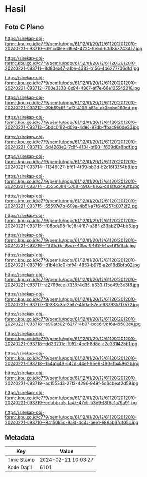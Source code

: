 # Hasil

## Foto C Plano

https://sirekap-obj-formc.kpu.go.id/c779/pemilu/pdpr/61/12/01/20/12/6112012012010-20240221-093710--d91cd0ee-d994-4724-9e5d-63d8b8243457.jpg

https://sirekap-obj-formc.kpu.go.id/c779/pemilu/pdpr/61/12/01/20/12/6112012012010-20240221-093711--8d83ea47-a1be-4382-b156-446277706dfd.jpg

https://sirekap-obj-formc.kpu.go.id/c779/pemilu/pdpr/61/12/01/20/12/6112012012010-20240221-093712--760e3838-8d94-4867-af7e-66e125542218.jpg

https://sirekap-obj-formc.kpu.go.id/c779/pemilu/pdpr/61/12/01/20/12/6112012012010-20240221-093712--09b59c5f-1ef9-4198-a51c-dc3ccbc989cd.jpg

https://sirekap-obj-formc.kpu.go.id/c779/pemilu/pdpr/61/12/01/20/12/6112012012010-20240221-093713--5bdc0f92-d09a-4de6-97db-ffbac960de33.jpg

https://sirekap-obj-formc.kpu.go.id/c779/pemilu/pdpr/61/12/01/20/12/6112012012010-20240221-093713--6d4268e3-7c8f-4134-bf90-1f639d0a8bdf.jpg

https://sirekap-obj-formc.kpu.go.id/c779/pemilu/pdpr/61/12/01/20/12/6112012012010-20240221-093714--11346027-bf61-4f39-bb3d-b2c16f3254b8.jpg

https://sirekap-obj-formc.kpu.go.id/c779/pemilu/pdpr/61/12/01/20/12/6112012012010-20240221-093714--3555c084-5708-4906-8162-cd1af6b4e2fb.jpg

https://sirekap-obj-formc.kpu.go.id/c779/pemilu/pdpr/61/12/01/20/12/6112012012010-20240221-093715--55597e7b-699e-4b51-a7f6-f6257c0072f2.jpg

https://sirekap-obj-formc.kpu.go.id/c779/pemilu/pdpr/61/12/01/20/12/6112012012010-20240221-093715--f08bda98-1e98-4f87-a38f-c33ab2194bb3.jpg

https://sirekap-obj-formc.kpu.go.id/c779/pemilu/pdpr/61/12/01/20/12/6112012012010-20240221-093716--f1f31d8b-9bd5-43bc-9463-54cef8151fab.jpg

https://sirekap-obj-formc.kpu.go.id/c779/pemilu/pdpr/61/12/01/20/12/6112012012010-20240221-093716--d1b4e3c0-bf94-4853-b975-a2d18d6bfb02.jpg

https://sirekap-obj-formc.kpu.go.id/c779/pemilu/pdpr/61/12/01/20/12/6112012012010-20240221-093717--a2799ece-7326-4d36-b333-f15c49c3c3f8.jpg

https://sirekap-obj-formc.kpu.go.id/c779/pemilu/pdpr/61/12/01/20/12/6112012012010-20240221-093717--10333c3a-2567-450a-87ea-937935717572.jpg

https://sirekap-obj-formc.kpu.go.id/c779/pemilu/pdpr/61/12/01/20/12/6112012012010-20240221-093718--e90afb02-6277-4b07-bce6-9c16a46503e6.jpg

https://sirekap-obj-formc.kpu.go.id/c779/pemilu/pdpr/61/12/01/20/12/6112012012010-20240221-093718--dd33201e-f992-4ee1-8d8c-d2c331f425b1.jpg

https://sirekap-obj-formc.kpu.go.id/c779/pemilu/pdpr/61/12/01/20/12/6112012012010-20240221-093718--154a1c49-c42d-44e1-95e6-490efba5862b.jpg

https://sirekap-obj-formc.kpu.go.id/c779/pemilu/pdpr/61/12/01/20/12/6112012012010-20240221-093719--ac1552d3-27f2-4296-949f-5d6cbeaf2d59.jpg

https://sirekap-obj-formc.kpu.go.id/c779/pemilu/pdpr/61/12/01/20/12/6112012012010-20240221-093719--ccbbbab5-fa47-47cb-b3e9-18f6c1a79a91.jpg

https://sirekap-obj-formc.kpu.go.id/c779/pemilu/pdpr/61/12/01/20/12/6112012012010-20240221-093710--84150b5d-9a3f-4c4a-aee1-686ab67df05c.jpg


## Metadata

| Key        | Value               |
| ---------- | ------------------- |
| Time Stamp | 2024-02-21 10:03:27 |
| Kode Dapil | 6101                |



